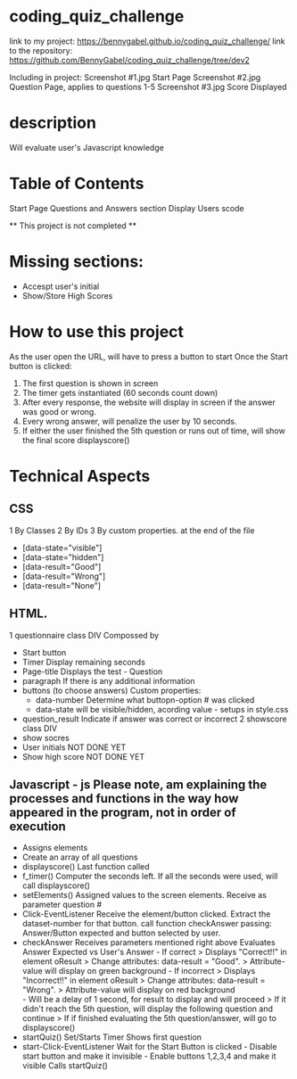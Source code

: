 # coding_quiz_challenge
link to my project:      https://bennygabel.github.io/coding_quiz_challenge/
link to the repository:  https://github.com/BennyGabel/coding_quiz_challenge/tree/dev2

Including in project:    Screenshot #1.jpg      Start Page
                         Screenshot #2.jpg      Question Page, applies to questions 1-5
                         Screenshot #3.jpg      Score Displayed


# description
Will evaluate user's Javascript knowledge

# Table of Contents
Start Page
Questions and Answers section
Display Users scode

** This project is not completed **
# Missing sections:
- Accespt user's initial
- Show/Store High Scores

# How to use this project 
As the user open the URL, will have to press a button to start
Once the Start button is clicked:
1) The first question is shown in screen
2) The timer gets instantiated (60 seconds count down)
3) After every response, the website will display in screen if the answer was good or wrong.
4) Every wrong answer, will penalize the user by 10 seconds.
5) If either the user finished the 5th question or runs out of time, will show the final score displayscore()


Technical Aspects
============================================================================================================================================
CSS
--------------------------------------------------------------------------------------------------------------------------------------------
1 By Classes
2 By IDs
3 By custom properties. at the end of the file 
  - [data-state="visible"]
  - [data-state="hidden"] 
  - [data-result="Good"] 
  - [data-result="Wrong"] 
  - [data-result="None"] 

HTML.
--------------------------------------------------------------------------------------------------------------------------------------------
1 questionnaire class DIV
  Compossed by 
  - Start button 
  - Timer             Display remaining seconds
  - Page-title        Displays the test - Question
  - paragraph         If there is any additional information
  - buttons  (to choose answers)
    Custom properties:
    * data-number     Determine what buttopn-option # was clicked
    * data-state      will be visible/hidden, acording value - setups in style.css
  - question_result   Indicate if answer was correct or incorrect
2 showscore     class DIV
  - show socres
  - User initials     NOT DONE YET
  - Show high score   NOT DONE YET

Javascript - js     Please note, am explaining the processes and functions in the way how appeared in the program, not in order of execution
--------------------------------------------------------------------------------------------------------------------------------------------
* Assigns elements
* Create an array of all questions
* displayscore()      Last function called
* f_timer()           Computer the seconds left. If all the seconds were used, will call displayscore()
* setElements()       Assigned values to the screen elements. Receive as parameter question #
* Click-EventListener Receive the element/button clicked. 
                      Extract the dataset-number for that button.
                      call function checkAnswer passing: Answer/Button expected and button selected by user.
* checkAnswer         Receives parameters mentioned right above
                      Evaluates Answer Expected vs User's Answer
                      - If correct
                        > Displays "Correct!!" in element oResult
                        > Change attributes: data-result = "Good". 
                        > Attribute-value will display on green background
                      - If incorrect
                        > Displays "Incorrect!!" in element oResult
                        > Change attributes: data-result = "Wrong". 
                        > Attribute-value will display on red background                      
                      - Will be a delay of 1 second, for result to display and will proceed
                        > If it didn't reach the 5th question, will display the following question and continue
                        > If if finished evaluating the 5th question/answer, will go to displayscore()
* startQuiz()         Set/Starts Timer
                      Shows first question
* start-Click-EventListener
                      Wait for the Start Button is clicked
                      - Disable start button and make it invisible
                      - Enable buttons 1,2,3,4 and make it visible
                      Calls startQuiz() 
